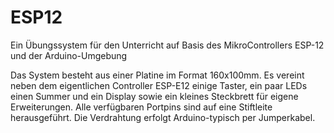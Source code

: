 # ESP12
Ein Übungssystem für den Unterricht auf Basis des MikroControllers ESP-12 und der Arduino-Umgebung

Das System besteht aus einer Platine im Format 160x100mm. Es vereint neben dem eigentlichen Controller ESP-E12 einige Taster, ein paar LEDs einen Summer und ein Display sowie ein kleines Steckbrett für eigene Erweiterungen. Alle verfügbaren Portpins sind auf eine Stiftleite herausgeführt. Die Verdrahtung erfolgt Arduino-typisch per Jumperkabel.

